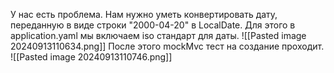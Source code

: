 У нас есть проблема. Нам нужно уметь конвертировать дату, переданную в виде строки "2000-04-20" в LocalDate. Для этого в application.yaml мы включаем iso стандарт для даты.
![[Pasted image 20240913110634.png]]
После этого mockMvc тест на создание проходит.
![[Pasted image 20240913110746.png]]